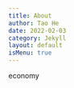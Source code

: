 ```yaml
---
title: About
author: Tao He
date: 2022-02-03
category: Jekyll
layout: default
isMenu: true
---
```

economy